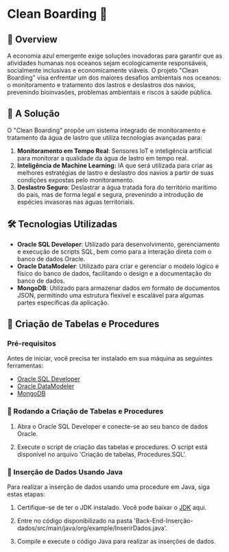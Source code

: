 # Clean Boarding 🚢

## 📌 Overview
A economia azul emergente exige soluções inovadoras para garantir que as atividades humanas nos oceanos sejam ecologicamente responsáveis, socialmente inclusivas e economicamente viáveis. O projeto "Clean Boarding" visa enfrentar um dos maiores desafios ambientais nos oceanos: o monitoramento e tratamento dos lastros e deslastros dos navios, prevenindo bioinvasões, problemas ambientais e riscos à saúde pública.

## 🚀 **A Solução**

O "Clean Boarding" propõe um sistema integrado de monitoramento e tratamento da água de lastro que utiliza tecnologias avançadas para:

1. **Monitoramento em Tempo Real**: Sensores IoT e inteligência artificial para monitorar a qualidade da água de lastro em tempo real.
2. **Inteligência de Machine Learning:** IA que será utilizada para criar as melhores estratégias de lastro e deslastro dos navios a partir de suas condições expostas pelo monitoramento.
3. **Deslastro Seguro**: Deslastrar a água tratada fora do território marítimo do país, mas de forma legal e segura, prevenindo a introdução de espécies invasoras nas águas territoriais.

## 🛠 Tecnologias Utilizadas

- **Oracle SQL Developer**: Utilizado para desenvolvimento, gerenciamento e execução de scripts SQL, bem como para a interação direta com o banco de dados Oracle.
- **Oracle DataModeler**: Utilizado para criar e gerenciar o modelo lógico e físico do banco de dados, facilitando o design e a documentação do banco de dados.
- **MongoDB**: Utilizado para armazenar dados em formato de documentos JSON, permitindo uma estrutura flexível e escalável para algumas partes específicas da aplicação.

## 🔧 Criação de Tabelas e Procedures

### Pré-requisitos
Antes de iniciar, você precisa ter instalado em sua máquina as seguintes ferramentas:

- [Oracle SQL Developer](https://www.oracle.com/database/sqldeveloper/technologies/download/)
- [Oracle DataModeler](https://www.oracle.com/database/sqldeveloper/technologies/sql-data-modeler/download/)
- [MongoDB](https://www.mongodb.com/try/download/community)

### 🚀 Rodando a Criação de Tabelas e Procedures

1. Abra o Oracle SQL Developer e conecte-se ao seu banco de dados Oracle.

2. Execute o script de criação das tabelas e procedures. O script está disponível no arquivo 'Criação de tabelas, Procedures.SQL'.

### 🚀 Inserção de Dados Usando Java

Para realizar a inserção de dados usando uma procedure em Java, siga estas etapas:

1. Certifique-se de ter o JDK instalado. Você pode baixar o [JDK](https://www.oracle.com/br/java/technologies/downloads/) aqui.
   
2. Entre no código disponibilizado na pasta 'Back-End-Inserção-dados/src/main/java/org/example/InserirDados.java'.
   
3. Compile e execute o código Java para realizar as inserções de dados.

